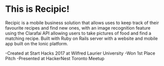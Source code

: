 # This is Recipic!
Recipic is a mobile business solution that allows uses to keep track of their favourite recipes and find new ones, with an image recognition feature using the Clarafai API allowing users to take pictures of food and find a matching recipe. Built with Ruby on Rails server with a website and mobile app built on the Ionic platform.

-Created at Start Hacks 2017 at Wilfred Laurier University
-Won 1st Place Pitch
-Presented at HackerNest Toronto Meetup 